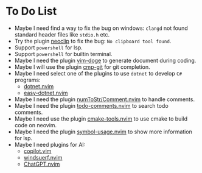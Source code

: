# To Do List

* Maybe I need find a way to fix the bug on windows: `clangd` not found standard header files like `stdio.h` etc.
* Try the plugin [neoclip](https://github.com/matveyt/neoclip.git) to fix the bug: `No clipboard tool found`.
* Support `powershell` for lsp.
* Support `powershell` for builtin terminal.
* Maybe I need the plugin [vim-doge](https://github.com/kkoomen/vim-doge.git) to generate document during coding.
* Maybe I will use the plugin [cmp-git](https://github.com/petertriho/cmp-git.git) for git completion.
* Maybe I need select one of the plugins to use `dotnet` to develop `C#` programs:
    * [dotnet.nvim](https://github.com/MoaidHathot/dotnet.nvim.git)
    * [easy-dotnet.nvim](https://github.com/GustavEikaas/easy-dotnet.nvim.git)
* Maybe I need the plugin [numToStr/Comment.nvim](https://github.com/numToStr/Comment.nvim.git) to handle comments.
* Maybe I need the plugin [todo-comments.nvim](https://github.com/folke/todo-comments.nvim.git) to search todo comments.
* Maybe I need use the plugin [cmake-tools.nvim](https://github.com/Civitasv/cmake-tools.nvim.git) to use cmake to build code on neovim.
* Maybe I need the plugin [symbol-usage.nvim](https://github.com/Wansmer/symbol-usage.nvim.git) to show more information for lsp.
* Maybe I need plugins for AI:
	* [copilot.vim](https://github.com/github/copilot.vim.git)
	* [windsuerf.nvim](https://github.com/Exafunction/windsurf.nvim.git)
	* [ChatGPT.nvim](https://github.com/jackMort/ChatGPT.nvim.git)

